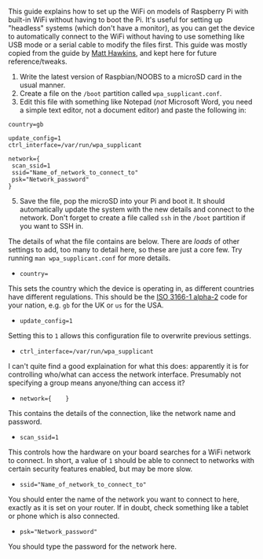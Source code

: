 This guide explains how to set up the WiFi on models of Raspberry Pi with built-in WiFi without having to boot the Pi.  It's useful for setting up "headless" systems (which don't have a monitor), as you can get the device to automatically connect to the WiFi without having to use something like USB mode or a serial cable to modify the files first.  This guide was mostly copied from the guide by [Matt Hawkins](https://www.raspberrypi-spy.co.uk/2017/04/manually-setting-up-pi-wifi-using-wpa_supplicant-conf/), and kept here for future reference/tweaks.

1) Write the latest version of Raspbian/NOOBS to a microSD card in the usual manner.
2) Create a file on the `/boot` partition called `wpa_supplicant.conf`.
3) Edit this file with something like Notepad (*not* Microsoft Word, you need a simple text editor, not a document editor) and paste the following in:

```
country=gb

update_config=1
ctrl_interface=/var/run/wpa_supplicant

network={
 scan_ssid=1
 ssid="Name_of_network_to_connect_to"
 psk="Network_password"
}
```

5) Save the file, pop the microSD into your Pi and boot it.  It should automatically update the system with the new details and connect to the network.  Don't forget to create a file called `ssh` in the `/boot` partition if you want to SSH in.

The details of what the file contains are below.  There are _loads_ of other settings to add, too many to detail here, so these are just a core few.  Try running `man wpa_supplicant.conf` for more details.

* `country=` 

This sets the country which the device is operating in, as different countries have different regulations.  This should be the [ISO 3166-1 alpha-2](https://en.wikipedia.org/wiki/ISO_3166-1_alpha-2) code for your nation, e.g. `gb` for the UK or `us` for the USA.

* `update_config=1` 

Setting this to `1` allows this configuration file to overwrite previous settings.


* `ctrl_interface=/var/run/wpa_supplicant`

I can't quite find a good explaination for what this does: apparently it is for controlling who/what can access the network interface.  Presumably not specifying a group means anyone/thing can access it?


* `network={    }`

This contains the details of the connection, like the network name and password.


* `scan_ssid=1`

This controls how the hardware on your board searches for a WiFi network to connect.  In short, a value of `1` should be able to connect to networks with certain security features enabled, but may be more slow.


* `ssid="Name_of_network_to_connect_to"`

You should enter the name of the network you want to connect to here, exactly as it is set on your router.  If in doubt, check something like a tablet or phone which is also connected.


* `psk="Network_password"`

You should type the password for the network here.
